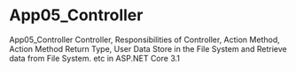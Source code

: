# App05_Controller
App05_Controller Controller, Responsibilities of Controller, Action Method, Action Method Return Type, User Data Store in the File System and Retrieve data from File System. etc in ASP.NET Core 3.1 
